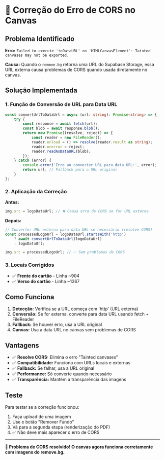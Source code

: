 # 🔧 Correção do Erro de CORS no Canvas

## Problema Identificado

**Erro:** `Failed to execute 'toDataURL' on 'HTMLCanvasElement': Tainted canvases may not be exported.`

**Causa:** Quando o `remove.bg` retorna uma URL do Supabase Storage, essa URL externa causa problemas de CORS quando usada diretamente no canvas.

## Solução Implementada

### 1. Função de Conversão de URL para Data URL

```typescript
const convertUrlToDataUrl = async (url: string): Promise<string> => {
    try {
        const response = await fetch(url);
        const blob = await response.blob();
        return new Promise((resolve, reject) => {
            const reader = new FileReader();
            reader.onload = () => resolve(reader.result as string);
            reader.onerror = reject;
            reader.readAsDataURL(blob);
        });
    } catch (error) {
        console.error('Erro ao converter URL para data URL:', error);
        return url; // Fallback para a URL original
    }
};
```

### 2. Aplicação da Correção

**Antes:**
```typescript
img.src = logoDataUrl; // ❌ Causa erro de CORS se for URL externa
```

**Depois:**
```typescript
// Converter URL externa para data URL se necessário (resolve CORS)
const processedLogoUrl = logoDataUrl.startsWith('http') 
    ? await convertUrlToDataUrl(logoDataUrl)
    : logoDataUrl;

img.src = processedLogoUrl; // ✅ Sem problemas de CORS
```

### 3. Locais Corrigidos

- ✅ **Frente do cartão** - Linha ~904
- ✅ **Verso do cartão** - Linha ~1367

## Como Funciona

1. **Detecção:** Verifica se a URL começa com 'http' (URL externa)
2. **Conversão:** Se for externa, converte para data URL usando fetch + FileReader
3. **Fallback:** Se houver erro, usa a URL original
4. **Canvas:** Usa a data URL no canvas sem problemas de CORS

## Vantagens

- ✅ **Resolve CORS:** Elimina o erro "Tainted canvases"
- ✅ **Compatibilidade:** Funciona com URLs locais e externas
- ✅ **Fallback:** Se falhar, usa a URL original
- ✅ **Performance:** Só converte quando necessário
- ✅ **Transparência:** Mantém a transparência das imagens

## Teste

Para testar se a correção funcionou:

1. Faça upload de uma imagem
2. Use o botão "Remover Fundo"
3. Vá para a segunda etapa (renderização do PDF)
4. ✅ Não deve mais aparecer o erro de CORS

---

**🎉 Problema de CORS resolvido! O canvas agora funciona corretamente com imagens do remove.bg.**
